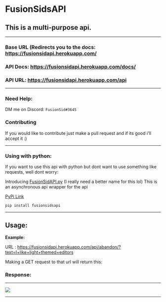 # FusionSidsAPI

## This is a multi-purpose api.

---

### Base URL (Redirects you to the docs: https://fusionsidapi.herokuapp.com/

### API Docs: https://fusionsidapi.herokuapp.com/docs/

### API URL: https://fusionsidapi.herokuapp.com/api


---

### Need Help:
DM me on Discord: `FusionSid#3645`

### Contributing
If you would like to contribute just make a pull request and if its good i'll accept it :)

---

### Using with python:

If you want to use this api with python but dont want to use something like requests, well dont worry:

Introducing [FusionSidAPI.py](https://github.com/FusionSid/FusionSidAPI.py) (I really need a better name for this lol)
This is an asynchronous api wrapper for the api

[PyPi Link](https://pypi.org/project/fusionsidsapi/)

```
pip install fusionsidsapi
```


---

## Usage:

**Example:**

URL : https://fusionsidapi.herokuapp.com/api/abandon/?text=I+like+light+themed+editors

Making a GET request to that url will return this:

### Response:

---

![](https://fusionsidapi.herokuapp.com/api/abandon/?text=I+prefer+light+themed+editors)

---

